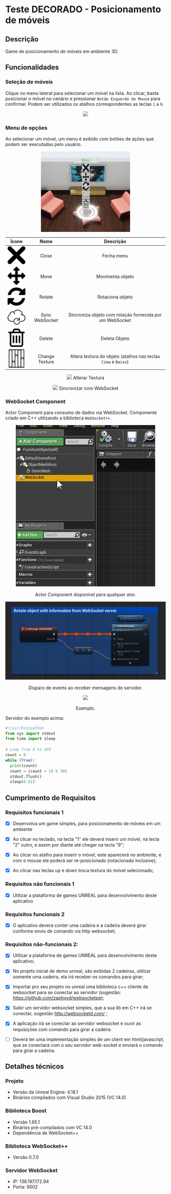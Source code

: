 # Teste DECORADO - Posicionamento de móveis
## Descrição
Game de posicionamento de móveis em ambiente 3D.
## Funcionalidades
### Seleção de móveis
Clique no menu lateral para selecionar um móvel na lista. Ao clicar, basta posicionar o móvel no cenário e pressionar `Botão Esquerdo do Mouse` para confirmar. Podem ser utilizados os atalhos correspondentes as teclas `1` a `9`.
<center>

![](./Resources/Images/ObjectPlacement01.gif)

</center>



### Menu de opções
Ao selecionar um móvel, um menu é exibido com botões de ações que podem ser executadas pelo usuário.
<center>

![](./Resources/Images/img01.png)

</center>

Ícone                                     |  Nome          |  Descrição
:----------------------------------------:|:--------------:|:------------:
![](./Resources/Images/icons/close.png)   |  Close         |  Fecha menu
![](./Resources/Images/icons/move.png)    |  Move          |  Movimenta objeto
![](./Resources/Images/icons/rotate.png)  |  Rotate        |  Rotaciona objeto
![](./Resources/Images/icons/sync.png)    |  Sync WebSocket|  Sincroniza objeto com rotação fornecida por um WebSocket
![](./Resources/Images/icons/delete.png)  |  Delete        |  Deleta Objeto
![](./Resources/Images/icons/texture.png) |  Change Texture|  Altera textura do objeto (atalhos nas teclas `Cima` e `Baixo`)

<center>

![](./Resources/Images/ObjectPlacement03.gif)
Alterar Textura


![](./Resources/Images/ObjectPlacement02.gif)
Sincronizar com WebSocket
</center>

### WebSocket Component
Actor Component para consumo de dados via WebSocket. Componente criado em C++ utilizando a biblioteca `WebSocket++`.

<center>

![](./Resources/Images/WebSocketComponent01.gif)

Actor Component disponível para qualquer ator.


![](./Resources/Images/WebSocketComponent02.gif)

Disparo de evento ao receber mensagens do servidor.


![](./Resources/Images/WebSocketChair.gif)

Exemplo.

</center>

Servidor do exemplo acima:
```python
#!/usr/bin/python
from sys import stdout
from time import sleep

# Loop from 0 to 359
count = 0
while (True):
  print(count)
  count = (count + 1) % 360
  stdout.flush()
  sleep(0.01)
```



## Cumprimento de Requisitos

### Requisitos funcionais 1
- [x] Desenvolva um game simples, para posicionamento de móveis em um ambiente

- [x] Ao clicar no teclado, na tecla "1" ele deverá inserir um móvel, na tecla "2" outro, e assim por diante até chegar na tecla "9";
        
- [x] Ao clicar no atalho para inserir o móvel, este aparecerá no ambiente, e com o mouse ele poderá ser re-posicionado (rotacionado inclusive);

- [x] Ao clicar nas teclas up e down troca textura do móvel selecionado;

### Requisitos não funcionais 1
- [x] Utilizar a plataforma de games UNREAL para desenvolvimento deste aplicativo


### Requisitos funcionais 2
- [x] O aplicativo deverá conter uma cadeira e a cadeira deverá girar conforme envio de comando via http websocket;

### Requisitos não-funcionais 2:
- [x] Utilizar a plataforma de games UNREAL para desenvolvimento deste aplicativo;

- [x] No projeto inicial de demo unreal, são exibidas 2 cadeiras, utilizar somente uma cadeira, ela irá receber os comandos para girar;

- [x] Importar pro seu projeto no unreal uma biblioteca c++ cliente de websocket para se conectar ao servidor (sugestão: https://github.com/zaphoyd/websocketpp);

- [x] Subir um servidor websocket simples, que a sua lib em C++ irá se conectar, sugestão http://websocketd.com/ ;

- [x] A aplicação irá se conectar ao servidor websocket e ouvir as requisições com comando para girar a cadeira
        
- [ ] Deverá ter uma implementação simples de um client em html/javascript, que se conectará com o seu servidor web-socket e enviará o comando para girar a cadeira.

## Detalhes técnicos
### Projeto
* Versão da Unreal Engine: 4.18.1
* Binários compilados com Visual Studio 2015 (VC 14.0)
### Biblioteca Boost
* Versão 1.65.1
* Binários pré-compilados com VC 14.0
* Dependência de WebSocket++
### Biblioteca WebSocket++
* Versão 0.7.0
### Servidor WebSocket
* IP: 138.197.172.94
* Porta: 9002 